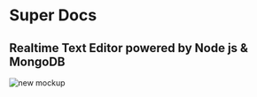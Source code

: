  # Super Docs
 ## Realtime Text Editor powered by Node js & MongoDB
 
![new mockup](https://user-images.githubusercontent.com/87580734/213919789-19753b7d-ce3f-40cf-93fb-2f13576587b5.png)
